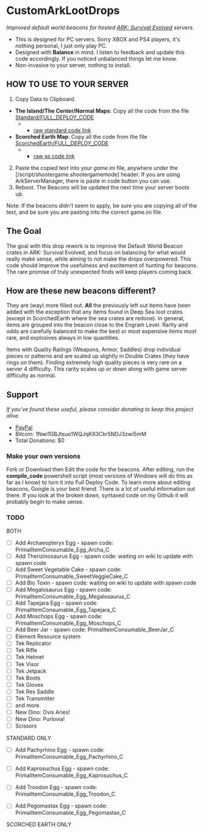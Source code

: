 #  CustomArkLootDrops

_Improved default world beacons for hosted [ARK: Survival Evolved](https://www.youtube.com/survivetheark) servers._  
* This is designed for PC servers. Sorry XBOX and PS4 players, it's nothing personal, I just only play PC.
* Designed with **Balance** in mind. I listen to feedback and update this code accordingly. If you noticed unbalanced things let me know.
* Non-invasive to your server, nothing to install.

## HOW TO USE TO YOUR SERVER  
1. Copy Data to Clipboard.  
  * **The Island/The Center/Normal Maps**: Copy all the code from the file [Standard/FULL_DEPLOY_CODE](Standard/FULL_DEPLOY_CODE)  
    * - [raw standard code link](https://raw.githubusercontent.com/bytePro17124/CustomArkLootDrops/master/Standard/FULL_DEPLOY_CODE)
  * **Scorched Earth Map**: Copy all the code from the file [ScorchedEarth/FULL_DEPLOY_CODE](ScorchedEarth/FULL_DEPLOY_CODE)  
    * - [raw se code link](https://raw.githubusercontent.com/bytePro17124/CustomArkLootDrops/master/ScorchedEarth/FULL_DEPLOY_CODE)  
2. Paste the copied text into your *game.ini* file, anywhere under the [/script/shootergame.shootergamemode] header. If you are using ArkServerManager, there is paste in code button you can use.
3. Reboot. The Beacons will be updated the next time your server boots up.  

Note: If the beacons didn't seem to apply, be sure you are copying all of the text, and be sure you are pasting into the correct game.ini file.

## The Goal  
The goal with this drop rework is to improve the Default World Beacon crates in ARK: Survival Evolved, and focus on balancing for what would really make sense, while aiming to not make the drops overpowered. This code should improve the usefulness and excitement  of hunting for beacons.  The rare promise of truly unexpected finds will keep players coming back.

## How are these new beacons different?  
They are (way) more filled out. **All** the previously left out items have been added with the exception that any items found in Deep Sea loot crates (except in ScorchedEarth where the sea crates are redone). In general, items are grouped into the beacon close to the Engram Level. Rarity and odds are carefully balanced to make the best or most expensive items most rare, and explosives always in low quantities.  

Items with Quality Ratings (Weapons, Armor, Saddles) drop individual pieces or patterns and are scaled up slightly in Double Crates (they have rings on them). Finding extremely high quality pieces is very rare on a server 4 difficulty. This rarity scales up or down along with game server difficulty as normal.

## Support  
*If you've found these useful, please consider donating to keep this project alive.*
* [PayPal](https://www.paypal.me/mattearly/)  
* Bitcoin: 1Nwi1GBJtsuo1WQJqK83Ckr5NDJ3zwi5mM  
* Total Donations: $0  
  
### Make your own versions  
Fork or Download then Edit the code for the beacons. After editing, run the **compile_code** powershell script (most versions of Windows will do this as far as I know) to turn it into Full Deploy Code. To learn more about editing beacons, Google is your best friend. There is a lot of useful information out there. If you look at the broken down, syntaxed code on my Github it will probably begin to make sense.

### TODO  
BOTH  
- [ ] Add Archaeopteryx Egg - spawn code: PrimalItemConsumable_Egg_Archa_C
- [ ] Add Therizinosaurus Egg - spawn code: waiting on wiki to update with spawn code
- [ ] Add Sweet Vegetable Cake - spawn code: PrimalItemConsumable_SweetVeggieCake_C
- [ ] Add Bio Toxin - spawn code: waiting on wiki to update with spawn code
- [ ] Add Megalosaurus Egg - spawn code: PrimalItemConsumable_Egg_Megalosaurus_C
- [ ] Add Tapejara Egg - spawn code: PrimalItemConsumable_Egg_Tapejara_C
- [ ] Add Moschops Egg - spawn code: PrimalItemConsumable_Egg_Moschops_C
- [ ] Add Beer Jar - spawn code: PrimalItemConsumable_BeerJar_C
- [ ] Element Resource system
- [ ] Tek Replicator
- [ ] Tek Rifle
- [ ] Tek Helmet
- [ ] Tek Visor
- [ ] Tek Jetpack
- [ ] Tek Boots
- [ ] Tek Gloves
- [ ] Tek Rex Saddle
- [ ] Tek Transmitter
- [ ] and more.
- [ ] New Dino: Ovis Aries!
- [ ] New Dino: Purlovia!
- [ ] Scissors
  
STANDARD ONLY  
- [ ] Add Pachyrhino Egg - spawn code: PrimalItemConsumable_Egg_Pachyrhino_C
- [ ] Add Kaprosuchus Egg - spawn code: PrimalItemConsumable_Egg_Kaprosuchus_C
- [ ] Add Troodon Egg - spawn code: PrimalItemConsumable_Egg_Troodon_C
- [ ] Add Pegomastax Egg - spawn code: PrimalItemConsumable_Egg_Pegomastax_C

  
  
SCORCHED EARTH ONLY  